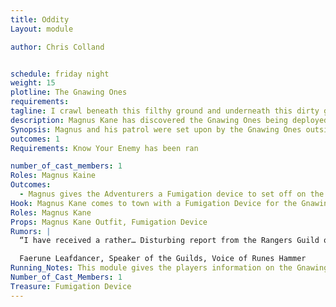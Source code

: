 ```yaml
---
title: Oddity
Layout: module

author: Chris Colland


schedule: friday night
weight: 15
plotline: The Gnawing Ones
requirements: 
tagline: I crawl beneath this filthy ground and underneath this dirty ground! 
description: Magnus Kane has discovered the Gnawing Ones being deployed. He and a few Rygal Soldier were attacked by them and he has discovered the answer for them
Synopsis: Magnus and his patrol were set upon by the Gnawing Ones outside of Stonewood. During the fight they discovered Gas Globes do not affect them but they took one alive to his camp and experimented with its acidic blood until they found a reaction with Celestial Magic and Alchemy that will kill them, but it will kill normal races just as fast if deployed…
outcomes: 1
Requirements: Know Your Enemy has been ran

number_of_cast_members: 1
Roles: Magnus Kaine
Outcomes:
  - Magnus gives the Adventurers a Fumigation device to set off on the first lair they discover of the Gnawing Ones, he tells them to report back once they find out how many they need from him.
Hook: Magnus Kane comes to town with a Fumigation Device for the Gnawing Ones
Roles: Magnus Kane
Props: Magnus Kane Outfit, Fumigation Device
Rumors: |
  “I have received a rather… Disturbing report from the Rangers Guild of Stonewood. There has been an odd disappearance as of late regarding various bugs in or around Stonewood. Not sure what this means for us, but it seems to be linked to something odd… According to Guildmaster Fuli Oakrider, the bugs most prominently missing are ones that can burrow and ones that feed on wood…”

  Faerune Leafdancer, Speaker of the Guilds, Voice of Runes Hammer 
Running_Notes: This module gives the players information on the Gnawing Ones and provides them the only True way to rid the caves of the Gnawing Ones as they are a Termite like incest but mutated and enhanced by Orcamedes. The Device given to them by Magnus Kane will be a one time use “Death Gas” on the Gnawing Ones if they set it off in a Cave on Saturday. If anyone remains in the Cave after the Fumigation Device is set off after 1 minute they will be struck with a “Death” effect should they stay in the Caves. This device would be detonated and they should leave the Banners infront of the Doors to trap the Gnawing Ones in the Caves while the Fumigation kills them. The gas will remain for 1 hour after it is set off so the players need to loot before they set off this device or they have 60 seconds to loot and run!
Number_of_Cast_Members: 1
Treasure: Fumigation Device
---
```

